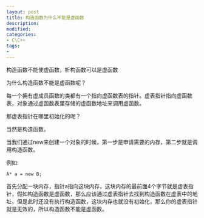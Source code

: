 ```yaml
---
layout: post
title: 构造函数为什么不能是虚函数
description:  
modified: 
categories: 
- C\C++
tags:
- 
---
```


构造函数不能使虚函数，析构函数可以是虚函数

为什么构造函数不能是虚函数呢？

每一个拥有虚成员函数的类都有一个指向虚函数表的指针。虚表指针指向虚函数表，对象通过虚函数表里存储的虚函数地址来调用虚函数。

那虚表指针在哪里初始化的呢？

当然是构造函数。

当我们通过new来创建一个对象的时候，第一步是申请需要的内存，第二步就是调用构造函数。

例如:

	A* a = new B;

首先分配一块内存，指针a指向这块内存，这块内存的最前面4个字节就是虚表指针，假如构造函数是虚函数，那么应该通过虚表指针去找到构造函数在虚表中的地址，但是此时还没有执行构造函数，这块内存也就没有初始化，那么你的虚表指针就是无效的，所以构造函数不能是虚函数。

